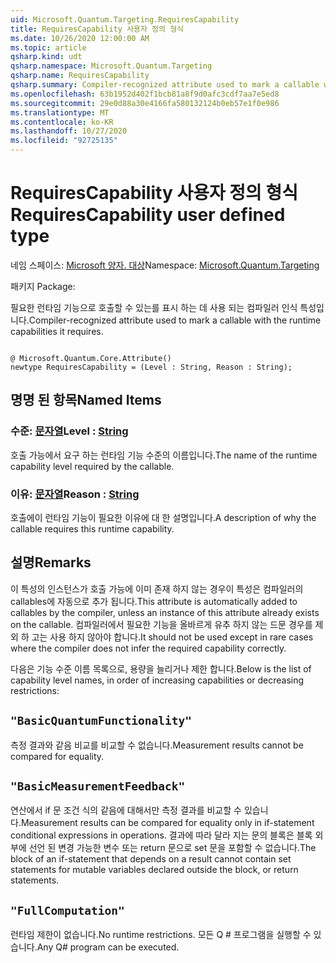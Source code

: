 ```yaml
---
uid: Microsoft.Quantum.Targeting.RequiresCapability
title: RequiresCapability 사용자 정의 형식
ms.date: 10/26/2020 12:00:00 AM
ms.topic: article
qsharp.kind: udt
qsharp.namespace: Microsoft.Quantum.Targeting
qsharp.name: RequiresCapability
qsharp.summary: Compiler-recognized attribute used to mark a callable with the runtime capabilities it requires.
ms.openlocfilehash: 63b1952d402f1bcb81a8f9d0afc3cdf7aa7e5ed8
ms.sourcegitcommit: 29e0d88a30e4166fa580132124b0eb57e1f0e986
ms.translationtype: MT
ms.contentlocale: ko-KR
ms.lasthandoff: 10/27/2020
ms.locfileid: "92725135"
---
```

# <a name="requirescapability-user-defined-type"></a><span data-ttu-id="95411-102">RequiresCapability 사용자 정의 형식</span><span class="sxs-lookup"><span data-stu-id="95411-102">RequiresCapability user defined type</span></span>

<span data-ttu-id="95411-103">네임 스페이스: [Microsoft 양자. 대상](xref:Microsoft.Quantum.Targeting)</span><span class="sxs-lookup"><span data-stu-id="95411-103">Namespace: [Microsoft.Quantum.Targeting](xref:Microsoft.Quantum.Targeting)</span></span>

<span data-ttu-id="95411-104">패키지 [](https://nuget.org/packages/)</span><span class="sxs-lookup"><span data-stu-id="95411-104">Package: [](https://nuget.org/packages/)</span></span>


<span data-ttu-id="95411-105">필요한 런타임 기능으로 호출할 수 있는를 표시 하는 데 사용 되는 컴파일러 인식 특성입니다.</span><span class="sxs-lookup"><span data-stu-id="95411-105">Compiler-recognized attribute used to mark a callable with the runtime capabilities it requires.</span></span>

```qsharp

@ Microsoft.Quantum.Core.Attribute()
newtype RequiresCapability = (Level : String, Reason : String);
```



## <a name="named-items"></a><span data-ttu-id="95411-106">명명 된 항목</span><span class="sxs-lookup"><span data-stu-id="95411-106">Named Items</span></span>

### <a name="level--string"></a><span data-ttu-id="95411-107">수준: [문자열](xref:microsoft.quantum.lang-ref.string)</span><span class="sxs-lookup"><span data-stu-id="95411-107">Level : [String](xref:microsoft.quantum.lang-ref.string)</span></span>

<span data-ttu-id="95411-108">호출 가능에서 요구 하는 런타임 기능 수준의 이름입니다.</span><span class="sxs-lookup"><span data-stu-id="95411-108">The name of the runtime capability level required by the callable.</span></span>
### <a name="reason--string"></a><span data-ttu-id="95411-109">이유: [문자열](xref:microsoft.quantum.lang-ref.string)</span><span class="sxs-lookup"><span data-stu-id="95411-109">Reason : [String](xref:microsoft.quantum.lang-ref.string)</span></span>

<span data-ttu-id="95411-110">호출에이 런타임 기능이 필요한 이유에 대 한 설명입니다.</span><span class="sxs-lookup"><span data-stu-id="95411-110">A description of why the callable requires this runtime capability.</span></span>

## <a name="remarks"></a><span data-ttu-id="95411-111">설명</span><span class="sxs-lookup"><span data-stu-id="95411-111">Remarks</span></span>

<span data-ttu-id="95411-112">이 특성의 인스턴스가 호출 가능에 이미 존재 하지 않는 경우이 특성은 컴파일러의 callables에 자동으로 추가 됩니다.</span><span class="sxs-lookup"><span data-stu-id="95411-112">This attribute is automatically added to callables by the compiler, unless an instance of this attribute already exists on the callable.</span></span> <span data-ttu-id="95411-113">컴파일러에서 필요한 기능을 올바르게 유추 하지 않는 드문 경우를 제외 하 고는 사용 하지 않아야 합니다.</span><span class="sxs-lookup"><span data-stu-id="95411-113">It should not be used except in rare cases where the compiler does not infer the required capability correctly.</span></span>

<span data-ttu-id="95411-114">다음은 기능 수준 이름 목록으로, 용량을 늘리거나 제한 합니다.</span><span class="sxs-lookup"><span data-stu-id="95411-114">Below is the list of capability level names, in order of increasing capabilities or decreasing restrictions:</span></span>

## `"BasicQuantumFunctionality"`

<span data-ttu-id="95411-115">측정 결과와 같음 비교를 비교할 수 없습니다.</span><span class="sxs-lookup"><span data-stu-id="95411-115">Measurement results cannot be compared for equality.</span></span>

## `"BasicMeasurementFeedback"`

<span data-ttu-id="95411-116">연산에서 if 문 조건 식의 같음에 대해서만 측정 결과를 비교할 수 있습니다.</span><span class="sxs-lookup"><span data-stu-id="95411-116">Measurement results can be compared for equality only in if-statement conditional expressions in operations.</span></span> <span data-ttu-id="95411-117">결과에 따라 달라 지는 문의 블록은 블록 외부에 선언 된 변경 가능한 변수 또는 return 문으로 set 문을 포함할 수 없습니다.</span><span class="sxs-lookup"><span data-stu-id="95411-117">The block of an if-statement that depends on a result cannot contain set statements for mutable variables declared outside the block, or return statements.</span></span>

## `"FullComputation"`

<span data-ttu-id="95411-118">런타임 제한이 없습니다.</span><span class="sxs-lookup"><span data-stu-id="95411-118">No runtime restrictions.</span></span> <span data-ttu-id="95411-119">모든 Q # 프로그램을 실행할 수 있습니다.</span><span class="sxs-lookup"><span data-stu-id="95411-119">Any Q# program can be executed.</span></span>